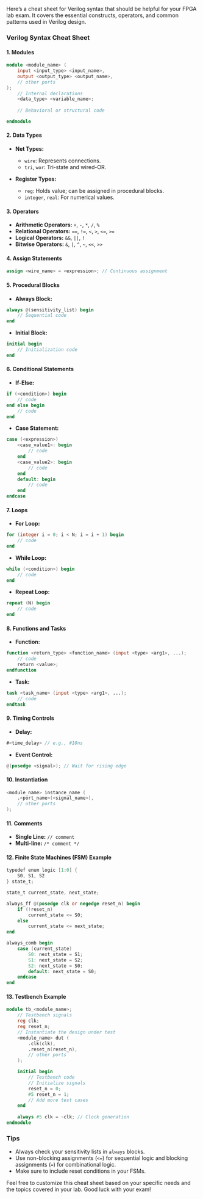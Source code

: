 Here’s a cheat sheet for Verilog syntax that should be helpful for your FPGA lab exam. It covers the essential constructs, operators, and common patterns used in Verilog design.

### Verilog Syntax Cheat Sheet

#### 1. **Modules**
```verilog
module <module_name> (
    input <input_type> <input_name>,
    output <output_type> <output_name>,
    // other ports
);
    // Internal declarations
    <data_type> <variable_name>;
    
    // Behavioral or structural code

endmodule
```

#### 2. **Data Types**
- **Net Types:**
  - `wire`: Represents connections.
  - `tri`, `wor`: Tri-state and wired-OR.

- **Register Types:**
  - `reg`: Holds value; can be assigned in procedural blocks.
  - `integer`, `real`: For numerical values.

#### 3. **Operators**
- **Arithmetic Operators:** `+`, `-`, `*`, `/`, `%`
- **Relational Operators:** `==`, `!=`, `<`, `>`, `<=`, `>=`
- **Logical Operators:** `&&`, `||`, `!`
- **Bitwise Operators:** `&`, `|`, `^`, `~`, `<<`, `>>`
  
#### 4. **Assign Statements**
```verilog
assign <wire_name> = <expression>; // Continuous assignment
```

#### 5. **Procedural Blocks**
- **Always Block:**
```verilog
always @(sensitivity_list) begin
    // Sequential code
end
```
- **Initial Block:**
```verilog
initial begin
    // Initialization code
end
```

#### 6. **Conditional Statements**
- **If-Else:**
```verilog
if (<condition>) begin
    // code
end else begin
    // code
end
```
- **Case Statement:**
```verilog
case (<expression>)
    <case_value1>: begin
        // code
    end
    <case_value2>: begin
        // code
    end
    default: begin
        // code
    end
endcase
```

#### 7. **Loops**
- **For Loop:**
```verilog
for (integer i = 0; i < N; i = i + 1) begin
    // code
end
```
- **While Loop:**
```verilog
while (<condition>) begin
    // code
end
```
- **Repeat Loop:**
```verilog
repeat (N) begin
    // code
end
```

#### 8. **Functions and Tasks**
- **Function:**
```verilog
function <return_type> <function_name> (input <type> <arg1>, ...);
    // code
    return <value>;
endfunction
```
- **Task:**
```verilog
task <task_name> (input <type> <arg1>, ...);
    // code
endtask
```

#### 9. **Timing Controls**
- **Delay:**
```verilog
#<time_delay> // e.g., #10ns
```
- **Event Control:**
```verilog
@(posedge <signal>); // Wait for rising edge
```

#### 10. **Instantiation**
```verilog
<module_name> instance_name (
    .<port_name>(<signal_name>),
    // other ports
);
```

#### 11. **Comments**
- **Single Line:** `// comment`
- **Multi-line:** `/* comment */`

#### 12. **Finite State Machines (FSM) Example**
```verilog
typedef enum logic [1:0] {
    S0, S1, S2
} state_t;

state_t current_state, next_state;

always_ff @(posedge clk or negedge reset_n) begin
    if (!reset_n)
        current_state <= S0;
    else
        current_state <= next_state;
end

always_comb begin
    case (current_state)
        S0: next_state = S1;
        S1: next_state = S2;
        S2: next_state = S0;
        default: next_state = S0;
    endcase
end
```

#### 13. **Testbench Example**
```verilog
module tb_<module_name>;
    // Testbench signals
    reg clk;
    reg reset_n;
    // Instantiate the design under test
    <module_name> dut (
        .clk(clk),
        .reset_n(reset_n),
        // other ports
    );

    initial begin
        // Testbench code
        // Initialize signals
        reset_n = 0;
        #5 reset_n = 1;
        // Add more test cases
    end
    
    always #5 clk = ~clk; // Clock generation
endmodule
```

### Tips
- Always check your sensitivity lists in `always` blocks.
- Use non-blocking assignments (`<=`) for sequential logic and blocking assignments (`=`) for combinational logic.
- Make sure to include reset conditions in your FSMs.

Feel free to customize this cheat sheet based on your specific needs and the topics covered in your lab. Good luck with your exam!